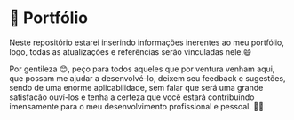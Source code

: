 # 🚀 Portfólio

Neste repositório estarei inserindo informações inerentes ao meu portfólio, logo, todas as atualizações e referências serão vinculadas nele.😄

Por gentileza 😊, peço para todos aqueles que por ventura venham aqui, que possam me ajudar a desenvolvé-lo, deixem seu feedback e sugestões, sendo de uma enorme aplicabilidade, sem falar que será uma grande satisfação ouví-los e tenha a certeza que você estará contribuindo imensamente para o meu desenvolvimento profissional e pessoal. 🥰😚   